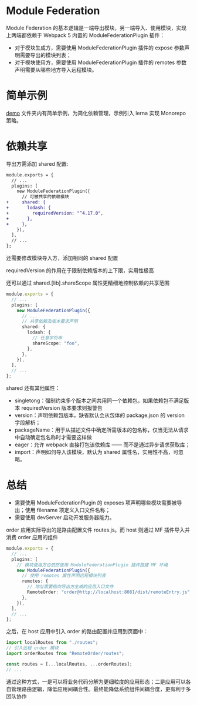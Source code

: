 # Module Federation

Module Federation 的基本逻辑是一端导出模块，另一端导入、使用模块，实现上两端都依赖于 Webpack 5 内置的 ModuleFederationPlugin 插件：

- 对于模块生成方，需要使用 ModuleFederationPlugin 插件的 expose 参数声明需要导出的模块列表；
- 对于模块使用方，需要使用 ModuleFederationPlugin 插件的 remotes 参数声明需要从哪些地方导入远程模块。

# 简单示例

[demo](./demo/) 文件夹内有简单示例，为简化依赖管理，示例引入 lerna 实现 Monorepo 策略。

# 依赖共享

导出方需添加 shared 配置:

```diff
module.exports = {
  // ...
  plugins: [
    new ModuleFederationPlugin({
      // 可被共享的依赖模块
+     shared: {
+       lodash: {
+         requiredVersion: "^4.17.0",
+       },
+     },
    }),
  ],
  // ...
};
```

还需要修改模块导入方，添加相同的 shared 配置

requiredVersion 的作用在于限制依赖版本的上下限，实用性极高

还可以通过 shared.[lib].shareScope 属性更精细地控制依赖的共享范围

```ts
module.exports = {
  // ...
  plugins: [
    new ModuleFederationPlugin({
      // ...
      // 共享依赖及版本要求声明
      shared: {
        lodash: {
          // 任意字符串
          shareScope: "foo",
        },
      },
    }),
  ],
  // ...
};
```

shared 还有其他属性：

- singletong：强制约束多个版本之间共用同一个依赖包，如果依赖包不满足版本 requiredVersion 版本要求则报警告
- version：声明依赖包版本，缺省默认会从包体的 package.json 的 version 字段解析；
- packageName：用于从描述文件中确定所需版本的包名称，仅当无法从请求中自动确定包名称时才需要这样做
- eager：允许 webpack 直接打包该依赖库 —— 而不是通过异步请求获取库；
- import：声明如何导入该模块，默认为 shared 属性名，实用性不高，可忽略。

# 总结

- 需要使用 ModuleFederationPlugin 的 exposes 项声明哪些模块需要被导出；使用 filename 项定义入口文件名称；
- 需要使用 devServer 启动开发服务器能力。

order 应用实际导出的是路由配置文件 routes.js。而 host 则通过 MF 插件导入并消费 order 应用的组件

```ts
module.exports = {
  // ...
  plugins: [
    // 模块使用方也依然使用 ModuleFederationPlugin 插件搭建 MF 环境
    new ModuleFederationPlugin({
      // 使用 remotes 属性声明远程模块列表
      remotes: {
        // 地址需要指向导出方生成的应用入口文件
        RemoteOrder: "order@http://localhost:8081/dist/remoteEntry.js",
      },
    }),
  ],
  // ...
};
```

之后，在 host 应用中引入 order 的路由配置并应用到页面中：

```ts
import localRoutes from "./routes";
// 引入远程 order 模块
import orderRoutes from "RemoteOrder/routes";

const routes = [...localRoutes, ...orderRoutes];
// ...
```

通过这种方式，一是可以将业务代码分解为更细粒度的应用形态；二是应用可以各自管理路由逻辑，降低应用间耦合性。最终能降低系统组件间耦合度，更有利于多团队协作
